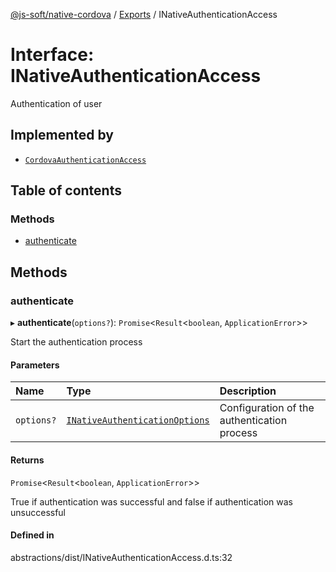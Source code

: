 [@js-soft/native-cordova](../README.md) / [Exports](../modules.md) / INativeAuthenticationAccess

# Interface: INativeAuthenticationAccess

Authentication of user

## Implemented by

-   [`CordovaAuthenticationAccess`](../classes/CordovaAuthenticationAccess.md)

## Table of contents

### Methods

-   [authenticate](INativeAuthenticationAccess.md#authenticate)

## Methods

### authenticate

▸ **authenticate**(`options?`): `Promise`<`Result`<`boolean`, `ApplicationError`\>\>

Start the authentication process

#### Parameters

| Name       | Type                                                              | Description                                 |
| :--------- | :---------------------------------------------------------------- | :------------------------------------------ |
| `options?` | [`INativeAuthenticationOptions`](INativeAuthenticationOptions.md) | Configuration of the authentication process |

#### Returns

`Promise`<`Result`<`boolean`, `ApplicationError`\>\>

True if authentication was successful and false if authentication was unsuccessful

#### Defined in

abstractions/dist/INativeAuthenticationAccess.d.ts:32
